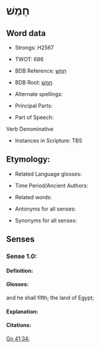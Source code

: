 # חָמַשׁ

<!-- Status: S2="NeedsEdits" -->
<!-- Lexica used for edits:   -->

## Word data

* Strongs: H2567

* TWOT: 686

* BDB Reference: [חָמַשׁ](rc://en/bdb/dict/h.dr.ad)

* BDB Root: [חמשׁ](rc://en/bdb/dict/h.dr.aa)

* Alternate spellings:

* Principal Parts:

* Part of Speech:

Verb Denominative

* Instances in Scripture: TBS

## Etymology:

* Related Language glosses:

* Time Period/Ancient Authors:

* Related words:

* Antonyms for all senses:

* Synonyms for all senses:

## Senses

### Sense 1.0:

#### Definition:

#### Glosses:

and he shall fifth; the land of Egypt; 

#### Explanation:

#### Citations:

[Gn 41:34](rc://he/uhb/book/gen/41/34); 


